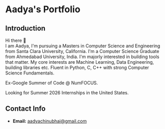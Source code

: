 # Aadya's Portfolio

## Introduction
Hi there 👋  
I am Aadya,
I'm pursuing a Masters in Computer Science and Engineering from Santa Clara University, California.
I'm a Computer Science Graduate from Ahmedabad University, India.
I'm majorly interested in building tools that matter.
My core interests are Machine Learning, Data Engineering, building libraries etc.
Fluent in Python, C, C++ with strong Computer Science Fundamentals.

Ex-Google Summer of Code @ NumFOCUS.

Looking for Summer 2026 Internships in the United States.

## Contact Info
- **Email:** [aadyachinubhai@gmail.com](mailto:aadyachinubhai@gmail.com)
